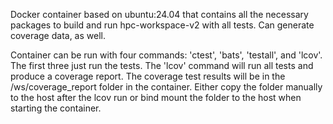 Docker container based on ubuntu:24.04 that contains all the necessary
packages to build and run hpc-workspace-v2 with all tests.
Can generate coverage data, as well.

Container can be run with four commands: 'ctest', 'bats', 'testall', and
'lcov'. The first three just run the tests. The 'lcov' command will
run all tests and produce a coverage report. The coverage test results
will be in the /ws/coverage_report folder in the container. Either
copy the folder manually to the host after the lcov run or bind mount
the folder to the host when starting the container.

